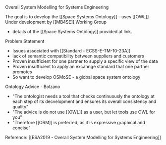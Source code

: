 Overall System Modelling for Systems Engineering

The goal is to develop the [[Space Systems Ontology]] - uses [[OWL]]
Under development by [[MB4SE]] Working Group
 - details of the [[Space Systems Ontology]] provided at link.

Problem Statement
 - Issues associated with [[Standard - ECSS-E-TM-10-23A]]
 - lack of semantic compatibility between suppliers and customers
 - Proven insufficient for one partner to supply a specific view of the data
 - Proven insufficient to apply an excahnge standard that one partner promotes
 - So want to develop OSMoSE - a global space system ontology
		
Ontology Advice - Bolzano
 - "The ontologist needs a tool that checks continuously the ontology at each step of its decvelopment and ensures its overall consistency and quality"
 - "The advice is do not use [[OWL]] as a user, but let tools use OWL for you"
 - "Therefore [[ORM]] is preferred, as it is expressive graphical and concise"	
		


Reference: [[ESA2019 - Overall System Modelling for Systems Engineering]]